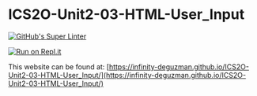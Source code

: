 # ICS2O-Unit2-03-HTML-User_Input
[![GitHub's Super Linter](https://github.com/Infinity-deGuzman/ICS2O-Unit2-03-HTML-User_Input/workflows/GitHub's%20Super%20Linter/badge.svg)](https://github.com/Infinity-deGuzman/ICS2O-Unit2-03-HTML-User_Input/actions)

[![Run on Repl.it](https://repl.it/badge/github/Infinity-deGuzman/ICS2O-Unit2-03-HTML-Basic_Math)](https://repl.it/github/Infinity-deGuzman/ICS2O-Unit2-03-HTML-Basic_Math)

This website can be found at: [https://infinity-deguzman.github.io/ICS2O-Unit2-03-HTML-User_Input/](https://infinity-deguzman.github.io/ICS2O-Unit2-03-HTML-User_Input/)